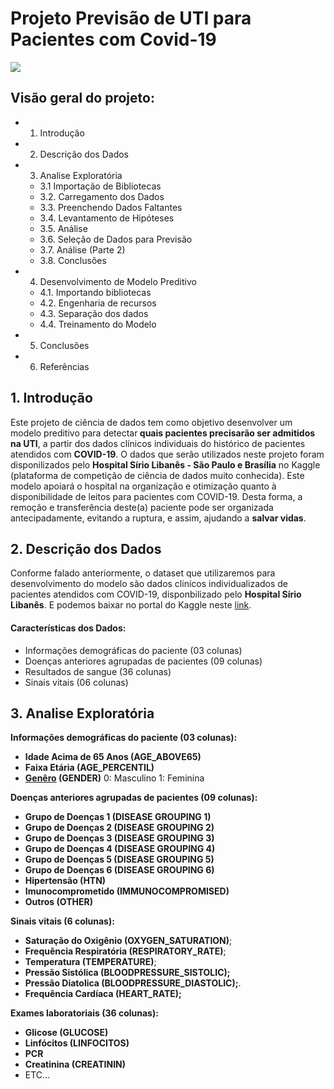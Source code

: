 # Projeto Previsão de UTI para Pacientes com Covid-19
 <img src="https://img.olhardigital.com.br/wp-content/uploads/2019/12/20191219064913-1207x450.jpg">

## Visão geral do projeto:

- 1. Introdução
- 2. Descrição dos Dados
- 3. Analise Exploratória
   - 3.1 Importação de Bibliotecas
   - 3.2. Carregamento dos Dados
   - 3.3. Preenchendo Dados Faltantes
   - 3.4. Levantamento de Hipóteses
   - 3.5. Análise
   - 3.6. Seleção de Dados para Previsão
   - 3.7. Análise (Parte 2)
   - 3.8. Conclusões
- 4. Desenvolvimento de Modelo Preditivo
   - 4.1. Importando bibliotecas
   - 4.2. Engenharia de recursos
   - 4.3. Separação dos dados
   - 4.4. Treinamento do Modelo
- 5. Conclusões
- 6. Referências

## 1. Introdução

Este projeto de ciência de dados tem como objetivo desenvolver um modelo preditivo para detectar<b> quais pacientes precisarão ser admitidos na UTI</b>, a partir dos dados clínicos individuais do histórico de pacientes atendidos com <b>COVID-19</b>. O dados que serão utilizados neste projeto foram disponilizados pelo <b>Hospital Sírio Libanês - São Paulo e Brasília</b> no Kaggle (plataforma de competição de ciência de dados muito conhecida). Este modelo apoiará o hospital na organização e otimização quanto à disponibilidade de leitos para pacientes com COVID-19. Desta forma, a remoção e transferência deste(a) paciente pode ser organizada antecipadamente, evitando a ruptura, e assim, ajudando a <b>salvar vidas</b>.

## 2. Descrição dos Dados

Conforme falado anteriormente, o dataset que utilizaremos para desenvolvimento do modelo são dados clinícos individualizados de pacientes atendidos com COVID-19, disponbilizado pelo <b>Hospital Sírio Libanês</b>. E podemos baixar no portal do Kaggle neste [link](https://www.kaggle.com/S%C3%ADrio-Libanes/covid19).

#### <b>Características dos Dados:</b>

- Informações demográficas do paciente (03 colunas)
- Doenças anteriores agrupadas de pacientes (09 colunas)
- Resultados de sangue (36 colunas)
- Sinais vitais (06 colunas)

## 3. Analise Exploratória


<b>Informações demográficas do paciente (03 colunas):</b>
- <b>Idade Acima de 65 Anos (AGE_ABOVE65)</b>
- <b>Faixa Etária (AGE_PERCENTIL)</b>
- <b>[Genêro](https://www.kaggle.com/S%C3%ADrio-Libanes/covid19/discussion/164019) (GENDER)</b>
    0: Masculino
    1: Feminina

<b>Doenças anteriores agrupadas de pacientes (09 colunas):</b>
- <b>Grupo de Doenças 1 (DISEASE GROUPING 1)</b>
- <b>Grupo de Doenças 2 (DISEASE GROUPING 2)</b>
- <b>Grupo de Doenças 3 (DISEASE GROUPING 3)</b>
- <b>Grupo de Doenças 4 (DISEASE GROUPING 4)</b>
- <b>Grupo de Doenças 5 (DISEASE GROUPING 5)</b>
- <b>Grupo de Doenças 6 (DISEASE GROUPING 6)</b>
- <b>Hipertensão (HTN)</b>
- <b>Imunocomprometido (IMMUNOCOMPROMISED)</b>
- <b>Outros (OTHER)</b>

<b>Sinais vitais (6 colunas):</b> 
- <b>Saturação do Oxigênio (OXYGEN_SATURATION)</b>; 
- <b>Frequência Respiratória (RESPIRATORY_RATE)</b>;
- <b>Temperatura (TEMPERATURE)</b>;
- <b>Pressão Sistólica (BLOODPRESSURE_SISTOLIC);</b>
- <b>Pressão Diatolica (BLOODPRESSURE_DIASTOLIC);</b>.
- <b>Frequência Cardíaca (HEART_RATE);</b> 

<b>Exames laboratoriais (36 colunas):</b>

- <b>Glicose (GLUCOSE)</b>
- <b>Linfócitos (LINFOCITOS)</b>
- <b>PCR</b>
- <b>Creatinina (CREATININ)</b>
- ETC...

